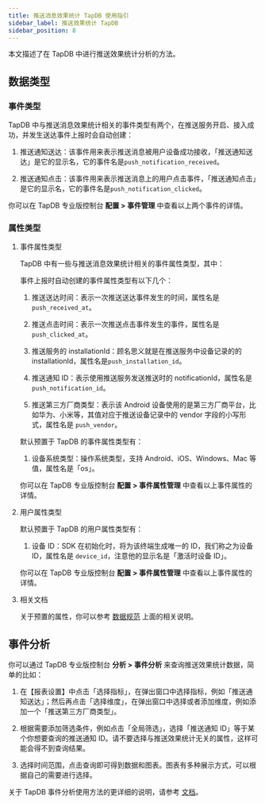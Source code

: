 ```yaml
---
title: 推送消息效果统计 TapDB 使用指引
sidebar_label: 推送效果统计 TapDB
sidebar_position: 8
---
```


本文描述了在 TapDB 中进行推送效果统计分析的方法。

## 数据类型

### 事件类型

TapDB 中与推送消息效果统计相关的事件类型有两个，在推送服务开启、接入成功，并发生送达事件上报时会自动创建：

1. 推送通知送达：该事件用来表示推送消息被用户设备成功接收，「推送通知送达」是它的显示名，它的事件名是`push_notification_received`。

2. 推送通知点击：该事件用来表示推送消息上的用户点击事件，「推送通知点击」是它的显示名，它的事件名是`push_notification_clicked`。

你可以在 TapDB 专业版控制台 **配置 > 事件管理** 中查看以上两个事件的详情。

### 属性类型

1. 事件属性类型

    TapDB 中有一些与推送消息效果统计相关的事件属性类型，其中：

    事件上报时自动创建的事件属性类型有以下几个：

    1. 推送送达时间：表示一次推送送达事件发生的时间，属性名是 `push_received_at`。

    2. 推送点击时间：表示一次推送点击事件发生的事件，属性名是 `push_clicked_at`。

    3. 推送服务的 installationId：顾名思义就是在推送服务中设备记录的的 installationId，属性名是`push_installation_id`。

    4. 推送通知 ID：表示使用推送服务发送推送时的 notificationId，属性名是 `push_notification_id`。

    5. 推送第三方厂商类型：表示该 Android 设备使用的是第三方厂商平台，比如华为、小米等，其值对应于推送设备记录中的 vendor 字段的小写形式，属性名是 `push_vendor`。

    默认预置于 TapDB 的事件属性类型有：

    1. 设备系统类型：操作系统类型，支持 Android、iOS、Windows、Mac 等值，属性名是「os」。

    你可以在 TapDB 专业版控制台 **配置 > 事件属性管理** 中查看以上事件属性的详情。

2. 用户属性类型

    默认预置于 TapDB 的用户属性类型有：

    1. 设备 ID：SDK 在初始化时，将为该终端生成唯一的 ID，我们称之为设备 ID，属性名是 `device_id`，注意他的显示名是「激活时设备 ID」。

    你可以在 TapDB 专业版控制台 **配置 > 事件属性管理** 中查看以上事件属性的详情。

3. 相关文档

    关于预置的属性，你可以参考 [数据规范](https://www.tapdb.com/docs/sdk/数据规范) 上面的相关说明。

## 事件分析

你可以通过 TapDB 专业版控制台 **分析 > 事件分析** 来查询推送效果统计数据，简单的比如：

1. 在【报表设置】中点击「选择指标」，在弹出窗口中选择指标，例如「推送通知送达」；然后再点击「选择维度」，在弹出窗口中选择或者添加维度，例如添加一个「推送第三方厂商类型」。

2. 根据需要添加筛选条件，例如点击「全局筛选」，选择「推送通知 ID」等于某个你想要查询的推送通知 ID。请不要选择与推送效果统计无关的属性，这样可能会得不到查询结果。

3. 选择时间范围，点击查询即可得到数据和图表。图表有多种展示方式，可以根据自己的需要进行选择。

关于 TapDB 事件分析使用方法的更详细的说明，请参考 [文档](https://www.tapdb.com/docs/features/customEvent/eventAnalyse)。
